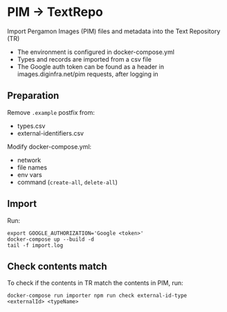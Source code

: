 # PIM -> TextRepo

Import Pergamon Images (PIM) files and metadata into the Text Repository (TR)
- The environment is configured in docker-compose.yml
- Types and records are imported from a csv file
- The Google auth token can be found as a header in images.diginfra.net/pim requests, after logging in

## Preparation
Remove `.example` postfix from:
- types.csv
- external-identifiers.csv

Modify docker-compose.yml:
- network 
- file names
- env vars
- command (`create-all`, `delete-all`)

## Import
Run:
```
export GOOGLE_AUTHORIZATION='Google <token>'
docker-compose up --build -d
tail -f import.log
```

## Check contents match

To check if the contents in TR match the contents in PIM, run:
```
docker-compose run importer npm run check external-id-type <externalId> <typeName>
```
